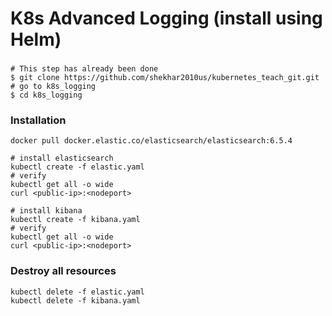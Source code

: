 # K8s Advanced Logging (install using Helm)

### 
```
# This step has already been done
$ git clone https://github.com/shekhar2010us/kubernetes_teach_git.git
# go to k8s_logging
$ cd k8s_logging
```

### Installation
```
docker pull docker.elastic.co/elasticsearch/elasticsearch:6.5.4

# install elasticsearch
kubectl create -f elastic.yaml
# verify
kubectl get all -o wide
curl <public-ip>:<nodeport>

# install kibana
kubectl create -f kibana.yaml
# verify
kubectl get all -o wide
curl <public-ip>:<nodeport>

```

### Destroy all resources
```
kubectl delete -f elastic.yaml
kubectl delete -f kibana.yaml
```

